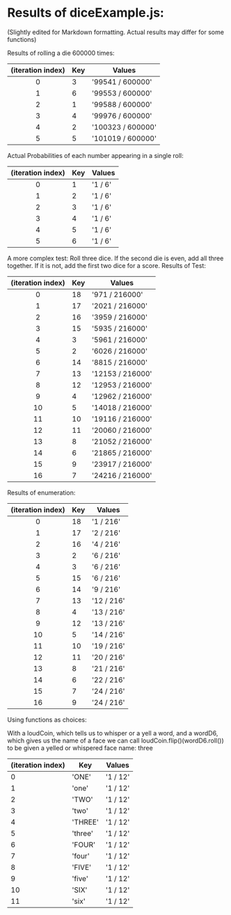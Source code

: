 # Results of diceExample.js:

(Slightly edited for Markdown formatting. Actual results may differ for some functions)

Results of rolling a die 600000 times:

| (iteration index) | Key |      Values       |
:---:|---|---|
|         0         |  3  | '99541 / 600000'  |
|         1         |  6  | '99553 / 600000'  |
|         2         |  1  | '99588 / 600000'  |
|         3         |  4  | '99976 / 600000'  |
|         4         |  2  | '100323 / 600000' |
|         5         |  5  | '101019 / 600000' |

Actual Probabilities of each number appearing in a single roll:

| (iteration index) | Key | Values  |
|:---:|---|---|
|         0         |  1  | '1 / 6' |
|         1         |  2  | '1 / 6' |
|         2         |  3  | '1 / 6' |
|         3         |  4  | '1 / 6' |
|         4         |  5  | '1 / 6' |
|         5         |  6  | '1 / 6' |

A more complex test: Roll three dice. If the second die is even, add all three together. If it is not, add the first two
dice for a score. Results of Test:

| (iteration index) | Key |      Values      |
:---:|---|---|
|         0         | 18  |  '971 / 216000'  |
|         1         | 17  | '2021 / 216000'  |
|         2         | 16  | '3959 / 216000'  |
|         3         | 15  | '5935 / 216000'  |
|         4         |  3  | '5961 / 216000'  |
|         5         |  2  | '6026 / 216000'  |
|         6         | 14  | '8815 / 216000'  |
|         7         | 13  | '12153 / 216000' |
|         8         | 12  | '12953 / 216000' |
|         9         |  4  | '12962 / 216000' |
|        10         |  5  | '14018 / 216000' |
|        11         | 10  | '19116 / 216000' |
|        12         | 11  | '20060 / 216000' |
|        13         |  8  | '21052 / 216000' |
|        14         |  6  | '21865 / 216000' |
|        15         |  9  | '23917 / 216000' |
|        16         |  7  | '24216 / 216000' |

Results of enumeration:

| (iteration index) | Key |   Values   |
:---:|---|---
|         0         | 18  | '1 / 216'  |
|         1         | 17  | '2 / 216'  |
|         2         | 16  | '4 / 216'  |
|         3         |  2  | '6 / 216'  |
|         4         |  3  | '6 / 216'  |
|         5         | 15  | '6 / 216'  |
|         6         | 14  | '9 / 216'  |
|         7         | 13  | '12 / 216' |
|         8         |  4  | '13 / 216' |
|         9         | 12  | '13 / 216' |
|        10         |  5  | '14 / 216' |
|        11         | 10  | '19 / 216' |
|        12         | 11  | '20 / 216' |
|        13         |  8  | '21 / 216' |
|        14         |  6  | '22 / 216' |
|        15         |  7  | '24 / 216' |
|        16         |  9  | '24 / 216' |

Using functions as choices:

With a loudCoin, which tells us to whisper or a yell a word, and a wordD6, which gives us the name of a face we can call
loudCoin.flip()(wordD6.roll()) to be given a yelled or whispered face name: three

| (iteration index) |   Key   |  Values  |
---|---|---
|         0         |  'ONE'  | '1 / 12' |
|         1         |  'one'  | '1 / 12' |
|         2         |  'TWO'  | '1 / 12' |
|         3         |  'two'  | '1 / 12' |
|         4         | 'THREE' | '1 / 12' |
|         5         | 'three' | '1 / 12' |
|         6         | 'FOUR'  | '1 / 12' |
|         7         | 'four'  | '1 / 12' |
|         8         | 'FIVE'  | '1 / 12' |
|         9         | 'five'  | '1 / 12' |
|        10         |  'SIX'  | '1 / 12' |
|        11         |  'six'  | '1 / 12' |

